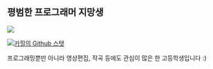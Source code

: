 평범한 프로그래머 지망생
-------------
<img src="https://img.shields.io/badge/Python-3766AB?style=flat&logo=Python&logoColor=white"/></a>

[![카힐의 Github 스탯](https://github-readme-stats.vercel.app/api?username=HillTheGitter)](https://github.com/HillTheGitter/github-readme-stats)

프로그래밍뿐만 아니라 영상편집, 작곡 등에도 관심이 많은 한 고등학생입니다 :)
